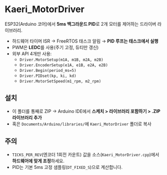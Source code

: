 # Kaeri_MotorDriver

ESP32(Arduino 코어)에서 **5ms 백그라운드 PID**로 2개 모터를 제어하는 드라이버 라이브러리.

- 하드웨어 타이머 ISR → FreeRTOS 태스크 알림 → **PID 루프는 태스크에서 실행**
- PWM은 **LEDC**를 사용(주기 고정, 듀티만 갱신)
- 외부 API 4개만 사용:
  - `Driver.MotorSetup(m1A, m1B, m2A, m2B)`
  - `Driver.EncoderSetup(e1A, e1B, e2A, e2B)`
  - `Driver.Begin(period_ms=5)`
  - `Driver.PIDset(kp, ki, kd)`
  - `Driver.MotorSetSpeed(m1_rpm, m2_rpm)`

## 설치
- 이 폴더를 통째로 ZIP → Arduino IDE에서 **스케치 > 라이브러리 포함하기 > .ZIP 라이브러리 추가**
- 혹은 `Documents/Arduino/libraries/`에 `Kaeri_MotorDriver` 폴더로 복사

## 주의
- `TICKS_PER_REV`(엔코더 1회전 카운트) 값을 소스(`Kaeri_MotorDriver.cpp`)에서 **하드웨어에 맞게 조정**하세요.
- PID는 기본 5ms 고정 샘플링(`DT_FIXED_S`)으로 계산합니다.

